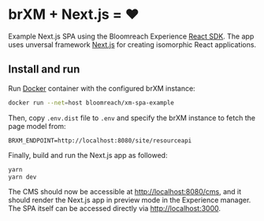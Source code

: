 # brXM + Next.js = ♥️

Example Next.js SPA using the Bloomreach Experience [React SDK](https://www.npmjs.com/package/@bloomreach/react-sdk).
The app uses unversal framework [Next.js](https://github.com/zeit/next.js) for creating isomorphic React applications.

## Install and run
Run [Docker](https://hub.docker.com/r/bloomreach/xm-spa-example) container with the configured brXM instance:
```bash
docker run --net=host bloomreach/xm-spa-example
```

Then, copy `.env.dist` file to `.env` and specify the brXM instance to fetch the page model from:
```
BRXM_ENDPOINT=http://localhost:8080/site/resourceapi
```

Finally, build and run the Next.js app as followed:

```bash
yarn
yarn dev
```

The CMS should now be accessible at <http://localhost:8080/cms>, and it should render the Next.js app in preview mode in the Experience manager.
The SPA itself can be accessed directly via <http://localhost:3000>.
